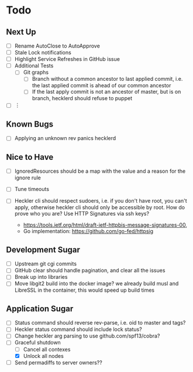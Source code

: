 # Todo

## Next Up

- [ ] Rename AutoClose to AutoApprove
- [ ] Stale Lock notifications
- [ ] Highlight Service Refreshes in GitHub issue
- [ ] Additional Tests
  - [ ] Git graphs
    - [ ] Branch without a common ancestor to last applied commit, i.e. the
      last applied commit is ahead of our common ancestor
    - [ ] If the last apply commit is not an ancestor of master, but is on
      branch, hecklerd should refuse to puppet
- [ ] ︙

## Known Bugs

- [ ] Applying an unknown rev panics hecklerd

## Nice to Have

- [ ] IgnoredResources should be a map with the value and a reason for the ignore
  rule
- [ ] Tune timeouts
- [ ] Heckler cli should respect sudoers, i.e. if you don't have root, you
  can't apply, otherwise heckler cli should only be accessible by root.
  How do prove who you are? Use HTTP Signatures via ssh keys?
      
    - https://tools.ietf.org/html/draft-ietf-httpbis-message-signatures-00,
    - Go implementation: https://github.com/go-fed/httpsig

## Development Sugar

- [ ] Upstream git cgi commits
- [ ] GitHub clear should handle pagination, and clear all the issues
- [ ] Break up into libraries
- [ ] Move libgit2 build into the docker image?
      we already build musl and LibreSSL in the container, this would speed up
      build times

## Application Sugar

- [ ] Status command should reverse rev-parse, i.e. oid to master and tags?
- [ ] Heckler status command should include lock status?
- [ ] Change heckler arg parsing to use github.com/spf13/cobra?
- [ ] Graceful shutdown
  - [ ] Cancel all contexes
  - [x] Unlock all nodes
- [ ] Send permadiffs to server owners??
